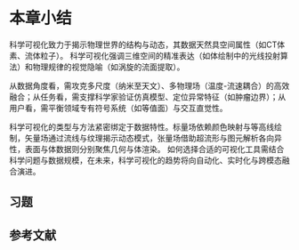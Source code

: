 # 本章小结

科学可视化致力于揭示物理世界的结构与动态，其数据天然具空间属性（如CT体素、流体粒子）。
科学可视化强调三维空间的精准表达（如体绘制中的光线投射算法）和物理规律的视觉隐喻（如涡旋的流面提取）。

从数据角度看，需攻克多尺度（纳米至天文）、多物理场（温度-流速耦合）的高效融合；从任务看，需支撑科学家验证仿真模型、定位异常特征（如肿瘤边界）；从用户看，需平衡领域专有符号系统（如等值面）与交互直觉性。

科学可视化的类型与方法紧密绑定于数据特性。标量场依赖颜色映射与等高线绘制，矢量场通过流线与纹理揭示动态模式，张量场借助超流形与图元解析各向异性，表面与体数据则分别聚焦几何与体渲染。
如何选择合适的可视化工具需结合科学问题与数据规模，在未来，科学可视化的趋势将向自动化、实时化与跨模态融合演进。

## 习题

## 参考文献

```{bibliography} ref.bib
```
